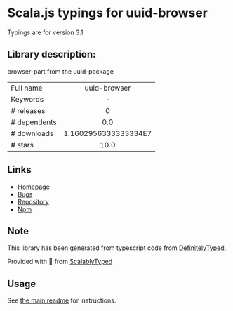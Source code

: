 
# Scala.js typings for uuid-browser

Typings are for version 3.1

## Library description:
browser-part from the uuid-package

|                    |                 |
| ------------------ | :-------------: |
| Full name          | uuid-browser |
| Keywords           | - |
| # releases         | 0 |
| # dependents       | 0.0 |
| # downloads        | 1.1602956333333334E7 |
| # stars            | 10.0 |

## Links
- [Homepage](https://github.com/heikomat/uuid-browser#readme)
- [Bugs](https://github.com/heikomat/uuid-browser/issues)
- [Repository](https://github.com/heikomat/uuid-browser)
- [Npm](https://www.npmjs.com/package/uuid-browser)
    


## Note
This library has been generated from typescript code from [DefinitelyTyped](https://definitelytyped.org).

Provided with :purple_heart: from [ScalablyTyped](https://github.com/oyvindberg/ScalablyTyped)

## Usage
See [the main readme](../../readme.md) for instructions.


